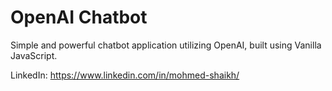 # OpenAI Chatbot

Simple and powerful chatbot application utilizing OpenAI, built using Vanilla JavaScript.

LinkedIn: https://www.linkedin.com/in/mohmed-shaikh/
